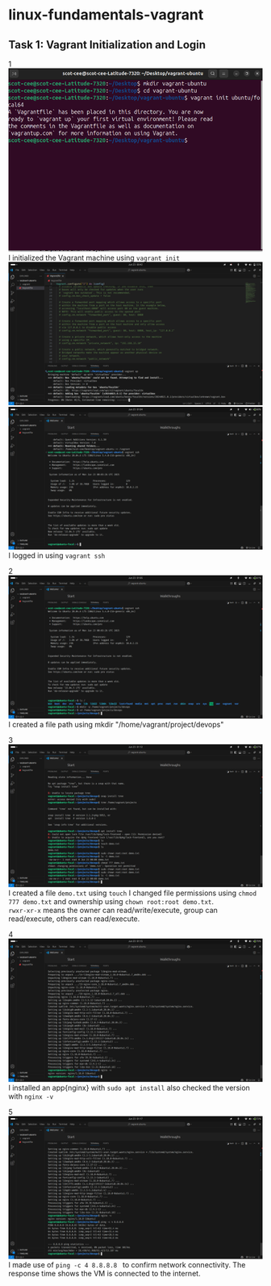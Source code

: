 # linux-fundamentals-vagrant
## Task 1: Vagrant Initialization and Login
1 ![Vagrant Initialization](ssh1.png)
 I initialized the Vagrant machine using `vagrant init` 
![](ssh2.png)
![](ssh3.png)
I logged in using `vagrant ssh`

2 ![Linux File System](file-directory.png)
I created a file path using mkdir "/home/vagrant/project/devops"

3 ![File Permission](chmod.png)
I created a file `demo.txt` using `touch` 
I changed file permissions using `chmod 777 demo.txt` and ownership using `chown root:root demo.txt`.  
`rwxr-xr-x` means the owner can read/write/execute, group can read/execute, others can read/execute.


4 ![Package Installation](app-install.png)
I installed an app{nginx} with `sudo apt install`  also checked the version with `nginx -v`


5 ![Ping Test](ping.png)
I made  use of `ping -c 4 8.8.8.8 ` to confirm network connectivity. The response time shows the VM is connected to the internet.
